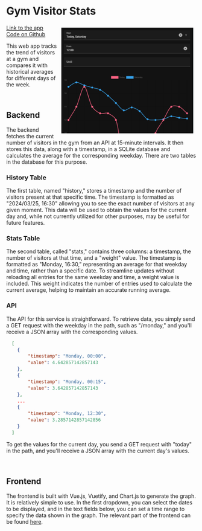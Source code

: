 # Gym Visitor Stats

<img alt="Screenshot of the webapp" title="Screenshot of the webapp" src="images/gym-stats-screenshot.webp" align="right" style="margin: 8px; width:350px">

[Link to the app](https://gym.marceljacek.me) &nbsp; [Code on Github](https://github.com/marceljk/gym-tracker-web)

This web app tracks the trend of visitors at a gym and compares it with historical averages for different days of the week.

<br>

## Backend

The backend fetches the current number of visitors in the gym from an API at 15-minute intervals. It then stores this data, along with a timestamp, in a SQLite database and calculates the average for the corresponding weekday. There are two tables in the database for this purpose.

### History Table

The first table, named "history," stores a timestamp and the number of visitors present at that specific time. The timestamp is formatted as "2024/03/25, 16:30" allowing you to see the exact number of visitors at any given moment. This data will be used to obtain the values for the current day and, while not currently utilized for other purposes, may be useful for future features.

### Stats Table

The second table, called "stats," contains three columns: a timestamp, the number of visitors at that time, and a "weight" value. The timestamp is formatted as "Monday, 16:30," representing an average for that weekday and time, rather than a specific date. To streamline updates without reloading all entries for the same weekday and time, a weight value is included. This weight indicates the number of entries used to calculate the current average, helping to maintain an accurate running average.

### API

The API for this service is straightforward. To retrieve data, you simply send a GET request with the weekday in the path, such as "/monday," and you'll receive a JSON array with the corresponding values.

``` JSON
  [
    {
        "timestamp": "Monday, 00:00",
        "value": 4.642857142857143
    },
    {
        "timestamp": "Monday, 00:15",
        "value": 3.642857142857143
    },
    ...
    {
        "timestamp": "Monday, 12:30",
        "value": 3.2857142857142856
    }
  ]
```

To get the values for the current day, you send a GET request with "today" in the path, and you'll receive a JSON array with the current day's values.

<br>

## Frontend

The frontend is built with Vue.js, Vuetify, and Chart.js to generate the graph. It is relatively simple to use. In the first dropdown, you can select the dates to be displayed, and in the text fields below, you can set a time range to specify the data shown in the graph. The relevant part of the frontend can be found [here](https://github.com/marceljk/gym-tracker-web/blob/d4fc2d2d5f853ea1c7eedbd3d179ba1ff39e0d5c/frontend/src/components/MainView.vue).
